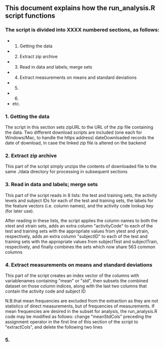 ## This document explains how the run_analysis.R script functions

### The script is divided into XXXX numbered sections, as follows:
* 1. Getting the data
* 2. Extract zip archive
* 3. Read in data and labels; merge sets
* 4. Extract measurements on means and standard deviations
* 5.
* 6.
* etc.

### 1. Getting the data
The script in this section sets zipURL to the URL of the zip file containing the data.
Two different download scripts are included (one each for Windows/Mac, to handle the https address)
dateDownloaded records the date of download, in case the linked zip file is altered on the backend

### 2. Extract zip archive
This part of the script simply unzips the contents of downloaded file to the same ./data directory for processing in subsequent sections

### 3. Read in data and labels; merge sets

This part of the script reads in 8 lists: the test and training sets, the activity levels and subject IDs for each of the test and training sets, the labels for the feature vectors (i.e. column names), and the activity code lookup key (for later use).

After reading in these lists, the script applies the column names to both the xtest and xtrain sets, adds an extra column "activityCode" to each of the test and training sets with the appropriate values from ytest and ytrain, respectively, adds an extra column "subjectID" to each of the test and training sets with the appropriate values from subjectTest and subjectTrain, respectively, and finally combines the sets which now share 563 common columns

### 4. Extract measurements on means and standard deviations

This part of the script creates an index vector of the columns with variablenames containing "mean" or "std", then subsets the combined dataset on those column indices, along with the last two columns that contain the activity code and subject ID

N.B.that mean frequencies are excluded from the extraction as they are not statistics of direct measurements, but of frequencies of measurements.  If mean frequencies are desired in the subset for analysis, the run_analysis.R code may be modified as follows: change "meanStdCols" preceding the assignment operator in the first line of this section of the script to "extractCols", and delete the following two lines

### 5. 